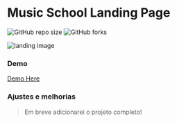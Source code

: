 # Music School Landing Page


![GitHub repo size](https://img.shields.io/github/repo-size/iuricode/README-template?style=for-the-badge)
![GitHub forks](https://img.shields.io/github/forks/iuricode/README-template?style=for-the-badge)

<img src="https://i.ibb.co/WvK4c2R/Landing.png" alt="landing image">

### Demo
[Demo Here](https://ederhmaia.github.io/music-school-landing-page)

### Ajustes e melhorias
> Em breve adicionarei o projeto completo!
